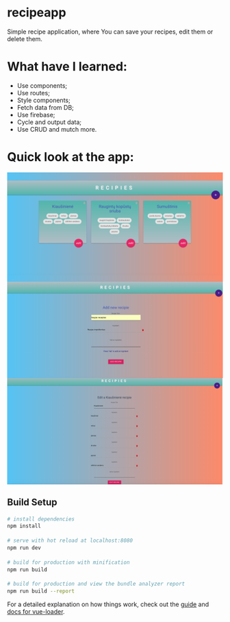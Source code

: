 # recipeapp

Simple recipe application, where You can save your recipes, edit them or delete them.

# What have I learned:

- Use components;
- Use routes;
- Style components;
- Fetch data from DB;
- Use firebase;
- Cycle and output data;
- Use CRUD and mutch more.

# Quick look at the app:

<img src="Recipies.png" alt="recipies foto" align="center" />
<img src="recipies2.png" alt="recipies foto" align="center" />
<img src="recipies3.png" alt="recipies foto" align="center" />

## Build Setup

```bash
# install dependencies
npm install

# serve with hot reload at localhost:8080
npm run dev

# build for production with minification
npm run build

# build for production and view the bundle analyzer report
npm run build --report
```

For a detailed explanation on how things work, check out the [guide](http://vuejs-templates.github.io/webpack/) and [docs for vue-loader](http://vuejs.github.io/vue-loader).
